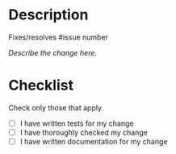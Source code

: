 # Description

Fixes/resolves #issue number

*Describe the change here.*

# Checklist
Check only those that apply.

- [ ] I have written tests for my change
- [ ] I have thoroughly checked my change
- [ ] I have written documentation for my change
